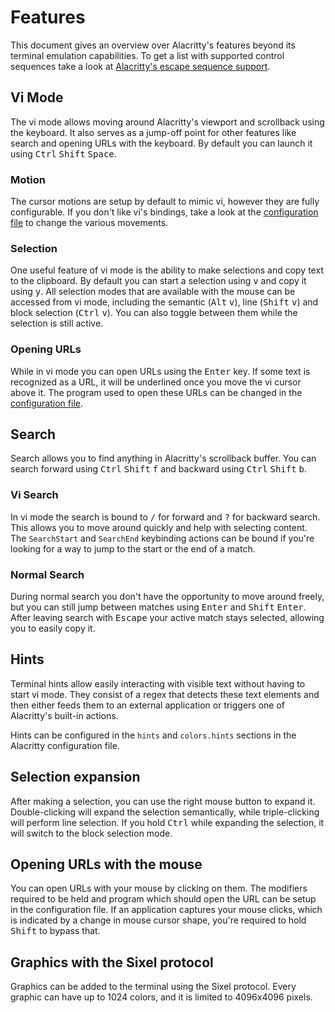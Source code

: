 # Features

This document gives an overview over Alacritty's features beyond its terminal
emulation capabilities. To get a list with supported control sequences take a
look at [Alacritty's escape sequence support](./escape_support.md).

## Vi Mode

The vi mode allows moving around Alacritty's viewport and scrollback using the
keyboard. It also serves as a jump-off point for other features like search and
opening URLs with the keyboard. By default you can launch it using
<kbd>Ctrl</kbd> <kbd>Shift</kbd> <kbd>Space</kbd>.

### Motion

The cursor motions are setup by default to mimic vi, however they are fully
configurable. If you don't like vi's bindings, take a look at the [configuration
file] to change the various movements.

### Selection

One useful feature of vi mode is the ability to make selections and copy text to
the clipboard. By default you can start a selection using <kbd>v</kbd> and copy
it using <kbd>y</kbd>. All selection modes that are available with the mouse can
be accessed from vi mode, including the semantic (<kbd>Alt</kbd> <kbd>v</kbd>),
line (<kbd>Shift</kbd> <kbd>v</kbd>) and block selection (<kbd>Ctrl</kbd>
<kbd>v</kbd>). You can also toggle between them while the selection is still
active.

### Opening URLs

While in vi mode you can open URLs using the <kbd>Enter</kbd> key. If some text
is recognized as a URL, it will be underlined once you move the vi cursor above
it. The program used to open these URLs can be changed in the [configuration
file].

## Search

Search allows you to find anything in Alacritty's scrollback buffer. You can
search forward using <kbd>Ctrl</kbd> <kbd>Shift</kbd> <kbd>f</kbd> and
backward using <kbd>Ctrl</kbd> <kbd>Shift</kbd> <kbd>b</kbd>.

### Vi Search

In vi mode the search is bound to <kbd>/</kbd> for forward and <kbd>?</kbd> for
backward search. This allows you to move around quickly and help with selecting
content. The `SearchStart` and `SearchEnd` keybinding actions can be bound if
you're looking for a way to jump to the start or the end of a match.

### Normal Search

During normal search you don't have the opportunity to move around freely, but
you can still jump between matches using <kbd>Enter</kbd> and <kbd>Shift</kbd>
<kbd>Enter</kbd>. After leaving search with <kbd>Escape</kbd> your active match
stays selected, allowing you to easily copy it.

## Hints

Terminal hints allow easily interacting with visible text without having to
start vi mode. They consist of a regex that detects these text elements and then
either feeds them to an external application or triggers one of Alacritty's
built-in actions.

Hints can be configured in the `hints` and `colors.hints` sections in the
Alacritty configuration file.

## Selection expansion

After making a selection, you can use the right mouse button to expand it.
Double-clicking will expand the selection semantically, while triple-clicking
will perform line selection. If you hold <kbd>Ctrl</kbd> while expanding the
selection, it will switch to the block selection mode.

## Opening URLs with the mouse

You can open URLs with your mouse by clicking on them. The modifiers required to
be held and program which should open the URL can be setup in the configuration
file. If an application captures your mouse clicks, which is indicated by a
change in mouse cursor shape, you're required to hold <kbd>Shift</kbd> to bypass
that.

## Graphics with the Sixel protocol

Graphics can be added to the terminal using the Sixel protocol. Every graphic can
have up to 1024 colors, and it is limited to 4096x4096 pixels.

[configuration file]: ../alacritty.yml
